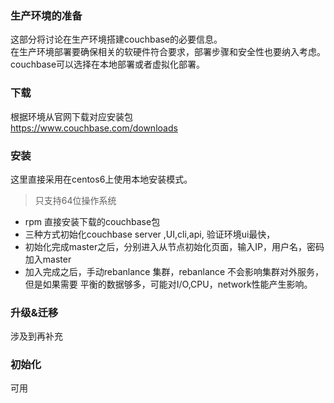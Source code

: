 ###  生产环境的准备
这部分将讨论在生产环境搭建couchbase的必要信息。  
在生产环境部署要确保相关的软硬件符合要求，部署步骤和安全性也要纳入考虑。  
couchbase可以选择在本地部署或者虚拟化部署。
### 下载
根据环境从官网下载对应安装包  
https://www.couchbase.com/downloads
### 安装
这里直接采用在centos6上使用本地安装模式。  
>只支持64位操作系统

- rpm 直接安装下载的couchbase包
- 三种方式初始化couchbase server ,UI,cli,api,
验证环境ui最快，
- 初始化完成master之后，分别进入从节点初始化页面，输入IP，用户名，密码加入master
- 加入完成之后，手动rebanlance 集群，rebanlance 不会影响集群对外服务，但是如果需要
平衡的数据够多，可能对I/O,CPU，network性能产生影响。


### 升级&迁移
涉及到再补充
### 初始化
可用
